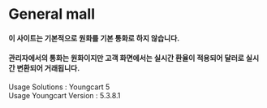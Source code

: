 # General mall
#### 이 사이트는 기본적으로 원화를 기본 통화로 하지 않습니다.  
#### 관리자에서의 통화는 원화이지만 고객 화면에서는 실시간 환율이 적용되어 달러로 실시간 변환되어 거래됩니다.

Usage Solutions : Youngcart 5  
Usage Youngcart Version : 5.3.8.1

